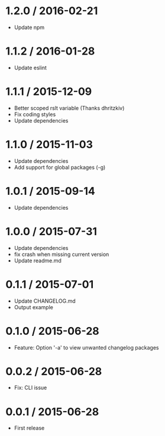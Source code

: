 1.2.0 / 2016-02-21
=================
  * Update npm

1.1.2 / 2016-01-28
=================
  * Update eslint

1.1.1 / 2015-12-09
=================
  * Better scoped rslt variable (Thanks dhritzkiv)
  * Fix coding styles
  * Update dependencies

1.1.0 / 2015-11-03
=================
  * Update dependencies
  * Add support for global packages (-g)

1.0.1 / 2015-09-14
=================
  * Update dependencies

1.0.0 / 2015-07-31
=================
  * Update dependencies
  * fix crash when missing current version
  * Update readme.md

0.1.1 / 2015-07-01
=================
  * Update CHANGELOG.md
  * Output example

0.1.0 / 2015-06-28
==================
  * Feature: Option '-a' to view unwanted changelog packages

0.0.2 / 2015-06-28
==================
  * Fix: CLI issue

0.0.1 / 2015-06-28
==================
  * First release
